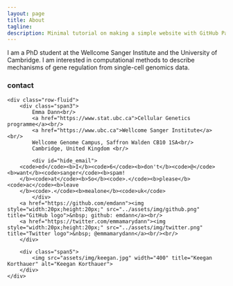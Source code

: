 ```yaml
---
layout: page
title: About
tagline: 
description: Minimal tutorial on making a simple website with GitHub Pages
---
```


I am a PhD student at the Wellcome Sanger Institute and the University of Cambridge. I am interested in computational methods to describe mechanisms of gene regulation from single-cell genomics data. 

<div class="container">
<h3><a name="contact"></a>contact</h3>

    <div class="row-fluid">
        <div class="span3">
            Emma Dann<br/>
            <a href="https://www.stat.ubc.ca">Cellular Genetics programme</a><br/>
            <a href="https://www.ubc.ca">Wellcome Sanger Institute</a><br/>
            Wellcome Genome Campus, Saffron Walden CB10 1SA<br/>
            Cambridge, United Kingdom <br/>

            <div id="hide_email">
        <code>ed</code><b>I</b><code>6</code><b>don't</b><code>@</code><b>want</b><code>sanger</code><b>spam!
        </b><code>at</code><b>So</b><code>.</code><b>please</b><code>ac</code><b>leave
        </b><code>.</code><b>mealone</b><code>uk</code>
            </div>
        <a href="https://github.com/emdann"><img style="width:20px;height:20px;" src="../assets/img/github.png" title="GitHub logo">&nbsp; github: emdann</a><br/>
        <a href="https://twitter.com/emmamarydann"><img style="width:20px;height:20px;" src="../assets/img/twitter.png" title="Twitter logo">&nbsp; @emmamarydann</a><br/><br/>
        </div>

        <div class="span5">
            <img src="assets/img/keegan.jpg" width="400" title="Keegan Korthauer" alt="Keegan Korthauer">
        </div>
    </div>
</div>

